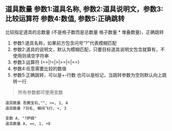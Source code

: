 ## 道具数量 参数1:道具名称, 参数2:道具说明文，参数3:比较运算符 参数4:数值, 参数5:正确跳转
比较指定道具的总数量 (不是格子数而是总数量 格子数量 * 堆叠数量)，正确跳转


1. 参数1:道具名称，如果前方包含问号"?"代表模糊匹配
1. 参数2:道具的说明文，默认为模糊匹配，只要目标道具说明文包含就算有，不使用则填空字符串
1. 参数3:运算符 (==|!=|>|>=|<|<=)
1. 参数4:任意需要比较的数值
1. 参数5:正确跳转，可以是+-行数 也可以是标记，当跳转参数为空则默认向上跳转一行



> 所有参数都可使用变数

```
道具数量 恶魔宝石,"", >=, 1, A
道具数量 ?羽毛, 瞬间飞行, <, 3

变数 A, "?萨姆"
道具数量 A, ==, 1, +8


```